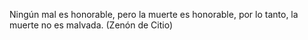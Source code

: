 Ningún mal es honorable, pero la muerte es honorable, por lo tanto, la muerte no es malvada. (Zenón de Citio)
